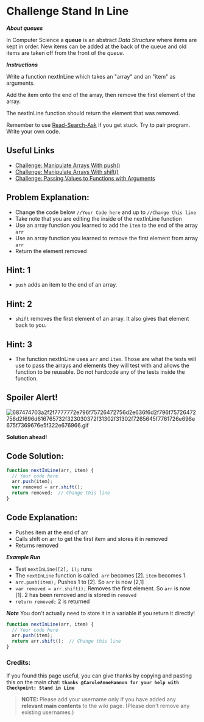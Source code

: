 # Challenge Stand In Line

**_About queues_**

In Computer Science a **queue** is an abstract _Data Structure_ where items are kept in order. New items can be added at the back of the queue and old items are taken off from the front of the _queue_.

**_Instructions_**

Write a function nextInLine which takes an "array" and an "item" as arguments.

Add the item onto the end of the array, then remove the first element of the array.

The nextInLine function should return the element that was removed.

Remember to use [Read-Search-Ask](FreeCodeCamp-Get-Help) if you get stuck. Try to pair program. Write your own code.

## Useful Links

- [Challenge: Manipulate Arrays With push()](http://www.freecodecamp.com/challenges/manipulate-arrays-with-push)
- [Challenge: Manipulate Arrays With shift()](http://www.freecodecamp.com/challenges/manipulate-arrays-with-shift)
- [Challenge: Passing Values to Functions with Arguments](http://www.freecodecamp.com/challenges/passing-values-to-functions-with-arguments)

## Problem Explanation:

- Change the code below `//Your Code here` and up to `//Change this line`
- Take note that you are editing the inside of the nextInLine function
- Use an array function you learned to add the `item` to the end of the array `arr`
- Use an array function you learned to remove the first element from array `arr`
- Return the element removed

## Hint: 1

- `push` adds an item to the end of an array.

## Hint: 2

- `shift` removes the first element of an array. It also gives that element back to you.

## Hint: 3

- The function nextInLine uses `arr` and `item`. Those are what the tests will use to pass the arrays and elements they will test with and allows the function to be reusable. Do not hardcode any of the tests inside the function.

## Spoiler Alert!

![687474703a2f2f7777772e796f75726472756d2e636f6d2f796f75726472756d2f696d616765732f323030372f31302f31302f7265645f7761726e696e675f7369676e5f322e676966.gif](https://files.gitter.im/FreeCodeCamp/Wiki/nlOm/thumb/687474703a2f2f7777772e796f75726472756d2e636f6d2f796f75726472756d2f696d616765732f323030372f31302f31302f7265645f7761726e696e675f7369676e5f322e676966.gif)

**Solution ahead!**

## Code Solution:

```javascript
function nextInLine(arr, item) {
  // Your code here
  arr.push(item);
  var removed = arr.shift();
  return removed;  // Change this line
}
```

## Code Explanation:

- Pushes item at the end of arr
- Calls shift on arr to get the first item and stores it in removed
- Returns removed

**_Example Run_**

- Test `nextInLine([2], 1);` runs
- The `nextInLine` function is called. `arr` becomes [2]. `item` becomes 1.
- `arr.push(item);` Pushes 1 to [2]. So `arr` is now [2,1]
- `var removed = arr.shift();` Removes the first element. So `arr` is now [1]. 2 has been removed and is stored in `removed`
- `return removed;` 2 is returned

**_Note_** You don't actually need to store it in a variable if you return it directly!

```javascript
function nextInLine(arr, item) {
  // Your code here
  arr.push(item);
  return arr.shift();  // Change this line
}
```

### Credits:

If you found this page useful, you can give thanks by copying and pasting this on the main chat: **`thanks @CaroleAnneHannon for your help with Checkpoint: Stand in Line`**

> **NOTE:** Please add your username only if you have added any **relevant main contents** to the wiki page. (Please don't remove any existing usernames.)
